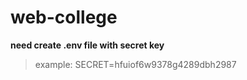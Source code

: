 # web-college

**need create .env file with secret key**

> example: SECRET=hfuiof6w9378g4289dbh2987
